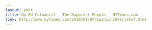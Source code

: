 ```yaml
---
layout: post
title: Op-Ed Columnist - The Happiest People - NYTimes.com
link: http://www.nytimes.com/2010/01/07/opinion/07kristof.html
---
```

